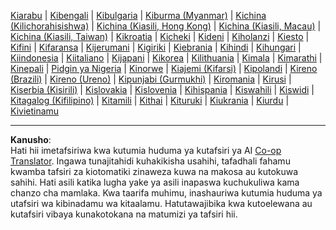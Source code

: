 <!--
CO_OP_TRANSLATOR_METADATA:
{
  "original_hash": "c190f3eb95e4770a1b84dfbf6587d471",
  "translation_date": "2025-10-22T12:12:38+00:00",
  "source_file": "src/co_op_translator/templates/languages_table.md",
  "language_code": "sw"
}
-->
<!-- markdownlint-disable MD041 -->
<!-- CO-OP TRANSLATOR LANGUAGES TABLE START -->
[Kiarabu](../ar/README.md) | [Kibengali](../bn/README.md) | [Kibulgaria](../bg/README.md) | [Kiburma (Myanmar)](../my/README.md) | [Kichina (Kilichorahisishwa)](../zh/README.md) | [Kichina (Kiasili, Hong Kong)](../hk/README.md) | [Kichina (Kiasili, Macau)](../mo/README.md) | [Kichina (Kiasili, Taiwan)](../tw/README.md) | [Kikroatia](../hr/README.md) | [Kicheki](../cs/README.md) | [Kideni](../da/README.md) | [Kiholanzi](../nl/README.md) | [Kiesto](../et/README.md) | [Kifini](../fi/README.md) | [Kifaransa](../fr/README.md) | [Kijerumani](../de/README.md) | [Kigiriki](../el/README.md) | [Kiebrania](../he/README.md) | [Kihindi](../hi/README.md) | [Kihungari](../hu/README.md) | [Kiindonesia](../id/README.md) | [Kiitaliano](../it/README.md) | [Kijapani](../ja/README.md) | [Kikorea](../ko/README.md) | [Kilithuania](../lt/README.md) | [Kimala](../ms/README.md) | [Kimarathi](../mr/README.md) | [Kinepali](../ne/README.md) | [Pidgin ya Nigeria](../pcm/README.md) | [Kinorwe](../no/README.md) | [Kiajemi (Kifarsi)](../fa/README.md) | [Kipolandi](../pl/README.md) | [Kireno (Brazili)](../br/README.md) | [Kireno (Ureno)](../pt/README.md) | [Kipunjabi (Gurmukhi)](../pa/README.md) | [Kiromania](../ro/README.md) | [Kirusi](../ru/README.md) | [Kiserbia (Kisirili)](../sr/README.md) | [Kislovakia](../sk/README.md) | [Kislovenia](../sl/README.md) | [Kihispania](../es/README.md) | [Kiswahili](./README.md) | [Kiswidi](../sv/README.md) | [Kitagalog (Kifilipino)](../tl/README.md) | [Kitamili](../ta/README.md) | [Kithai](../th/README.md) | [Kituruki](../tr/README.md) | [Kiukrania](../uk/README.md) | [Kiurdu](../ur/README.md) | [Kivietinamu](../vi/README.md)
<!-- CO-OP TRANSLATOR LANGUAGES TABLE END -->

---

**Kanusho**:  
Hati hii imetafsiriwa kwa kutumia huduma ya kutafsiri ya AI [Co-op Translator](https://github.com/Azure/co-op-translator). Ingawa tunajitahidi kuhakikisha usahihi, tafadhali fahamu kwamba tafsiri za kiotomatiki zinaweza kuwa na makosa au kutokuwa sahihi. Hati asili katika lugha yake ya asili inapaswa kuchukuliwa kama chanzo cha mamlaka. Kwa taarifa muhimu, inashauriwa kutumia huduma ya utafsiri wa kibinadamu wa kitaalamu. Hatutawajibika kwa kutoelewana au kutafsiri vibaya kunakotokana na matumizi ya tafsiri hii.